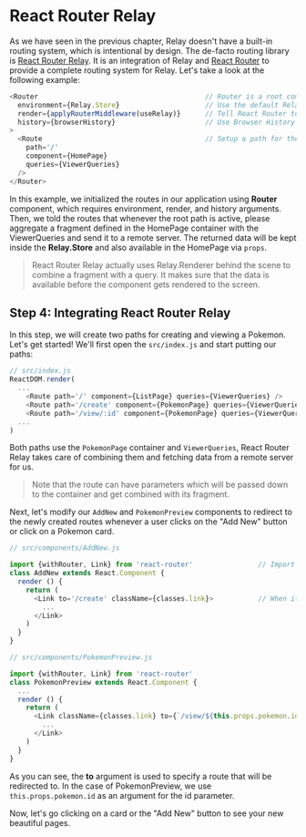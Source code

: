 # React Router Relay

As we have seen in the previous chapter, Relay doesn't have a built-in routing system, which is intentional by design. The de-facto routing library is [React Router Relay](https://github.com/relay-tools/react-router-relay). It is an integration of Relay and [React Router](https://github.com/reactjs/react-router) to provide a complete routing system for Relay. Let's take a look at the following example:

```javascript
<Router                                         // Router is a root component
  environment={Relay.Store}                     // Use the default Relay store to keep our data
  render={applyRouterMiddleware(useRelay)}      // Tell React Router to use Relay routing system
  history={browserHistory}                      // Use Browser History 
>
  <Route                                        // Setup a path for the home page
    path='/' 
    component={HomePage} 
    queries={ViewerQueries} 
  />                  
</Router>
```

In this example, we initialized the routes in our application using **Router** component, which requires environment, render, and history arguments. Then, we told the routes that whenever the root path is active, please aggregate a fragment defined in the HomePage container with the ViewerQueries and send it to a remote server. The returned data will be kept inside the **Relay.Store** and also available in  the HomePage via `props`.

> React Router Relay actually uses Relay.Renderer behind the scene to combine a fragment with a query. It makes sure that the data is available before the component gets rendered to the screen. 

## Step 4: Integrating React Router Relay

In this step, we will create two paths for creating and viewing a Pokemon. Let's get started! We'll first open the `src/index.js` and start putting our paths:

```javascript
// src/index.js
ReactDOM.render(
  ...
    <Route path='/' component={ListPage} queries={ViewerQueries} />
    <Route path='/create' component={PokemonPage} queries={ViewerQueries} />    // Creating path
    <Route path='/view/:id' component={PokemonPage} queries={ViewerQueries} />  // Viewing path accepts the id parameter
  ...
)
```

Both paths use the `PokemonPage` container and `ViewerQueries`, React Router Relay takes care of combining them and fetching data from a remote server for us. 

> Note that the route can have parameters which will be passed down to the container and get combined with its fragment.

Next, let's modify our `AddNew` and `PokemonPreview` components to redirect to the newly created routes whenever a user clicks on the "Add New" button or click on a Pokemon card.

```javascript
// src/components/AddNew.js

import {withRouter, Link} from 'react-router'                // Import Link component
class AddNew extends React.Component {
  render () {
    return (
      <Link to='/create' className={classes.link}>           // When it gets clicked, redirect to the "/create" path
        ...
      </Link>
    )
  }
}
```


```javascript
// src/components/PokemonPreview.js

import {withRouter, Link} from 'react-router'                                 // Import Link component
class PokemonPreview extends React.Component {
  ...
  render () {
    return (
      <Link className={classes.link} to={`/view/${this.props.pokemon.id}`}>   // When it gets clicked, redirect to the "/create" path
        ...
      </Link>
    )
  }
}

```

As you can see, the **to** argument is used to specify a route that will be redirected to. In the case of PokemonPreview, we use `this.props.pokemon.id` as an argument for the id parameter.

Now, let's go clicking on a card or the "Add New" button to see your new beautiful pages.

